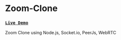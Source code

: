 # Zoom-Clone
### [`Live Demo`](https://zoom-clone-0015.herokuapp.com/)
Zoom Clone using Node.js, Socket.io, PeerJs, WebRTC
